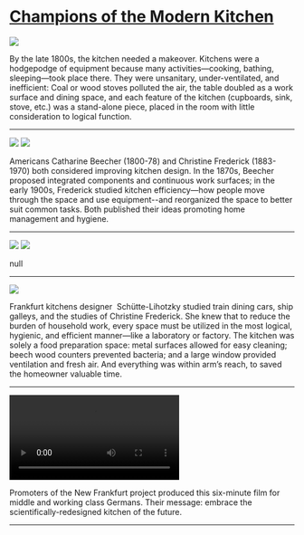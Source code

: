 # [Champions of the Modern Kitchen](http://artsmia.github.io/griot/#/stories/2145)

![](http://cdn.dx.artsmia.org/thumbs/tn_2014_TDX_MIAArtStories_386.jpg)

By the late 1800s, the kitchen needed a makeover. Kitchens were a hodgepodge of equipment because many activities—cooking, bathing, sleeping—took place there. They were unsanitary, under-ventilated, and inefficient: Coal or wood stoves polluted the air, the table doubled as a work surface and dining space, and each feature of the kitchen (cupboards, sink, stove, etc.) was a stand-alone piece, placed in the room with little consideration to logical function.

---

![](http://cdn.dx.artsmia.org/thumbs/tn_2014_TDX_MIAArtStories_319.jpg)
![](http://cdn.dx.artsmia.org/thumbs/tn_2014_TDX_MIAArtStories_318.jpg)

Americans Catharine Beecher (1800-78) and Christine Frederick (1883-1970) both considered improving kitchen design. In the 1870s, Beecher proposed integrated components and continuous work surfaces; in the early 1900s, Frederick studied kitchen efficiency—how people move through the space and use equipment--and reorganized the space to better suit common tasks. Both published their ideas promoting home management and hygiene. 

---

![](http://cdn.dx.artsmia.org/thumbs/tn_2014_TDX_MIAArtStories_314.jpg)
![](http://cdn.dx.artsmia.org/thumbs/tn_2014_TDX_MIAArtStories_313.jpg)

null

---

![](http://cdn.dx.artsmia.org/thumbs/tn_mia_1003547.jpg)

Frankfurt kitchens designer  Schütte-Lihotzky studied train dining cars, ship galleys, and the studies of Christine Frederick. She knew that to reduce the burden of household work, every space must be utilized in the most logical, hygienic, and efficient manner—like a laboratory or factory. The kitchen was solely a food preparation space: metal surfaces allowed for easy cleaning; beech wood counters prevented bacteria; and a large window provided ventilation and fresh air. And everything was within arm’s reach, to saved the homeowner valuable time.

---

<video src='http://cdn.dx.artsmia.org/videos/artstories/kitcheneng1.mp4'></video>

Promoters of the New Frankfurt project produced this six-minute film for middle and working class Germans. Their message: embrace the scientifically-redesigned kitchen of the future. 

---
